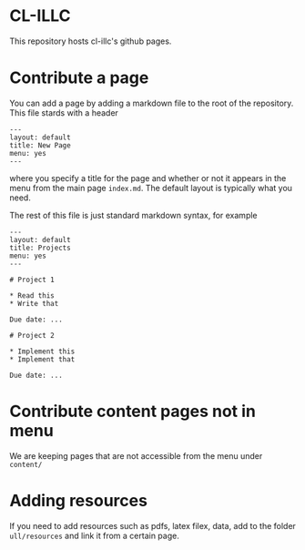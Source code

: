 # CL-ILLC

This repository hosts cl-illc's github pages.

# Contribute a page

You can add a page by adding a markdown file to the root of the repository. This file stards with a header

```
---
layout: default
title: New Page
menu: yes
---
```

where you specify a title for the page and whether or not it appears in the menu from the main page `index.md`. The default layout is typically what you need.

The rest of this file is just standard markdown syntax, for example

```
---
layout: default
title: Projects
menu: yes
---

# Project 1

* Read this 
* Write that

Due date: ...

# Project 2

* Implement this
* Implement that

Due date: ...
```

# Contribute content pages not in menu

We are keeping pages that are not accessible from the menu under `content/`

# Adding resources

If you need to add resources such as pdfs, latex filex, data, add to the folder `ull/resources` and link it from a certain page.
